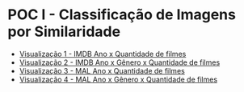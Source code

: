 # POC I - Classificação de Imagens por Similaridade

* [Visualização 1 - IMDB Ano x Quantidade de filmes](http://irscunha.github.io/poc1/imdb_year_count/)
* [Visualização 2 - IMDB Ano x Gênero x Quantidade de filmes](http://irscunha.github.io/poc1/imdb_year_genre_count/)
* [Visualização 3 - MAL Ano x Quantidade de filmes](http://irscunha.github.io/poc1/mal_year_count/)
* [Visualização 4 - MAL Ano x Gênero x Quantidade de filmes](http://irscunha.github.io/poc1/mal_year_genre_count/)
